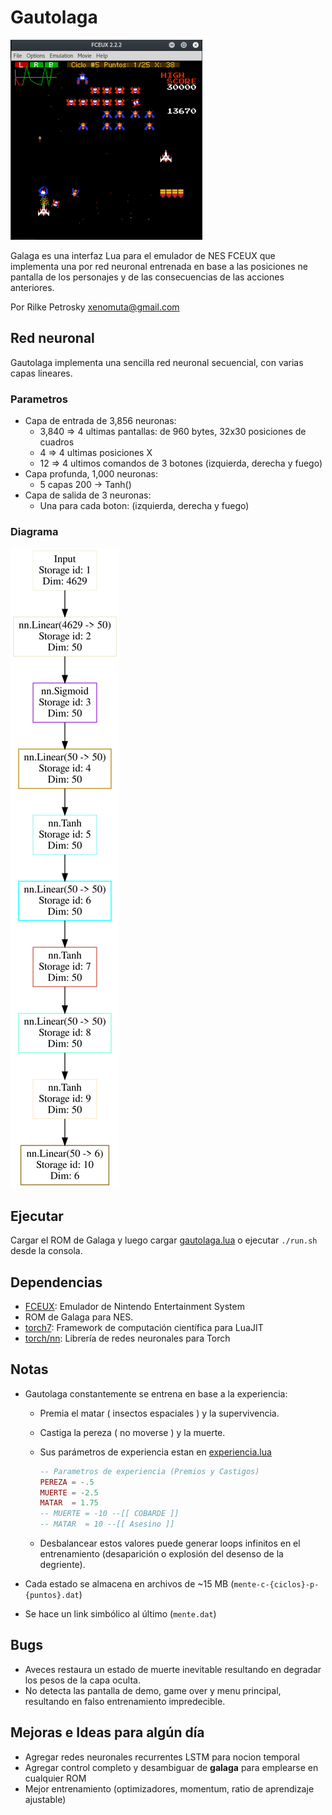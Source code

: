 # Gautolaga

![Gautolaga](screenshot.png "Gautolaga")

Galaga es una interfaz Lua para el emulador de NES FCEUX que implementa una por red neuronal entrenada en base a las posiciones ne pantalla de los personajes y de las consecuencias de las acciones anteriores. 

Por Rilke Petrosky <xenomuta@gmail.com>

## Red neuronal

Gautolaga implementa una sencilla red neuronal secuencial, con varias capas lineares.

### Parametros

- Capa de entrada de 3,856 neuronas:
	- 3,840 => 4 ultimas pantallas: de 960 bytes, 32x30 posiciones de cuadros
	- 4		=> 4 ultimas posiciones X
	- 12	=> 4 ultimos comandos de 3 botones (izquierda, derecha y fuego)
- Capa profunda, 1,000 neuronas:
	- 5 capas 200 -> Tanh()
- Capa de salida de 3 neuronas:
	- Una para cada boton: (izquierda, derecha y fuego)

### Diagrama

![Diagrama red neuronal](gautolaga-nn.svg "Diagrama")

## Ejecutar

Cargar el ROM de Galaga y luego cargar [gautolaga.lua](./gautolaga.lua)
o ejecutar `./run.sh` desde la consola.

## Dependencias

- [FCEUX](http://fceux.com): Emulador de Nintendo Entertainment System
- ROM de Galaga para NES.
- [torch7](https://github.com/torch/torch7): Framework de computación científica para LuaJIT
- [torch/nn](https://github.com/torch/nn): Librería de redes neuronales para Torch

## Notas

- Gautolaga constantemente se entrena en base a la experiencia:
	- Premia el matar ( insectos espaciales ) y la supervivencia.
	- Castiga la pereza ( no moverse ) y la muerte.
	- Sus parámetros de experiencia estan en [experiencia.lua](./experiencia.lua)

		```lua
		-- Parametros de experiencia (Premios y Castigos)
		PEREZA = -.5
		MUERTE = -2.5
		MATAR  = 1.75
		-- MUERTE = -10 --[[ COBARDE ]]
		-- MATAR  = 10 --[[ Asesino ]]
		```
	- Desbalancear estos valores puede generar loops infinitos en el entrenamiento (desaparición o explosión del desenso de la degriente).

- Cada estado se almacena en archivos de ~15 MB (`mente-c-{ciclos}-p-{puntos}.dat`)
- Se hace un link simbólico al último (`mente.dat`)

## Bugs

- Aveces restaura un estado de muerte inevitable resultando en degradar los pesos de la capa oculta.
- No detecta las pantalla de demo, game over y menu principal, resultando en falso entrenamiento impredecible.

## Mejoras e Ideas para algún día

- Agregar redes neuronales recurrentes LSTM para nocion temporal
- Agregar control completo y desambiguar de __galaga__ para emplearse en cualquier ROM
- Mejor entrenamiento (optimizadores, momentum, ratio de aprendizaje ajustable)

